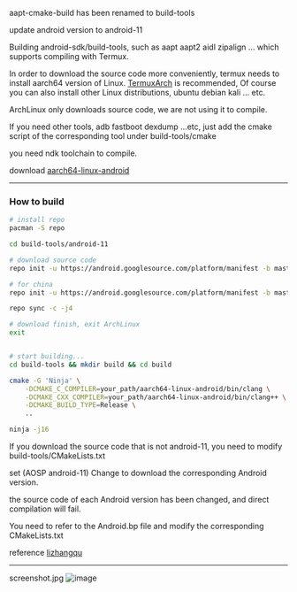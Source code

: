 aapt-cmake-build has been renamed to build-tools

update android version to android-11

Building android-sdk/build-tools, such as aapt aapt2 aidl zipalign ... which supports compiling with Termux. 

In order to download the source code more conveniently, termux needs to install aarch64 version of Linux. [TermuxArch](https://github.com/SDRausty/TermuxArch) 
is recommended, Of course you can also install other Linux distributions, ubuntu debian kali ... etc.

ArchLinux only downloads source code, we are not using it to compile.

If you need other tools, adb fastboot dexdump ...etc, just add the cmake script of the corresponding tool under build-tools/cmake

you need ndk toolchain to compile.

download [aarch64-linux-android](https://github.com/Lzhiyong/termux-ndk/releases)

 **** 
### How to build

```bash
# install repo
pacman -S repo

cd build-tools/android-11

# download source code
repo init -u https://android.googlesource.com/platform/manifest -b master --partial-clone

# for china
repo init -u https://android.googlesource.com/platform/manifest -b master --partial-clone

repo sync -c -j4

# download finish, exit ArchLinux
exit


# start building...
cd build-tools && mkdir build && cd build

cmake -G 'Ninja' \
	-DCMAKE_C_COMPILER=your_path/aarch64-linux-android/bin/clang \
	-DCMAKE_CXX_COMPILER=your_path/aarch64-linux-android/bin/clang++ \
	-DCMAKE_BUILD_TYPE=Release \
	..

ninja -j16
```


If you download the source code that is not android-11, you need to modify build-tools/CMakeLists.txt

set (AOSP android-11) Change to download the corresponding Android version.

the source code of each Android version has been changed, and direct compilation will fail.

You need to refer to the Android.bp file and modify the corresponding CMakeLists.txt

reference [lizhangqu](https://github.com/lizhangqu/aapt-cmake-buildscript.git)



 **** 
screenshot.jpg
![image](https://raw.githubusercontent.com/Lzhiyong/build-tools/master/screenshot/screenshot.jpg)

